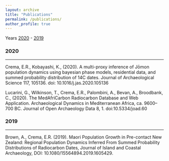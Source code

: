 ```yaml
---
layout: archive
title: "Publications"
permalink: /publications/
author_profile: true
---
```

Years [2020](#2020) - [2019](#2019)


### 2020 ###
---

Crema, E.R., Kobayashi, K., (2020). A multi-proxy inference of Jōmon population dynamics using bayesian phase models, residential data, and summed probability distribution of 14C dates. Journal of Archaeological Science 117, 105136. doi: 10.1016/j.jas.2020.105136

Lucarini, G., Wilkinson, T., Crema, E.R., Palombini, A., Bevan, A., Broodbank, C., (2020). The MedAfriCarbon Radiocarbon Database and Web Application. Archaeological Dynamics in Mediterranean Africa, ca. 9600–700 BC. Journal of Open Archaeology Data 8, 1. doi:10.5334/joad.60

### 2019 ###
---
Brown, A., Crema, E.R. (2019). Maori Population Growth in Pre-contact New Zealand: Regional Population Dynamics Inferred From Summed Probability Distributions of Radiocarbon Dates, Journal of Island and Coastal Archaeology, DOI: 10.1080/15564894.2019.1605429.

